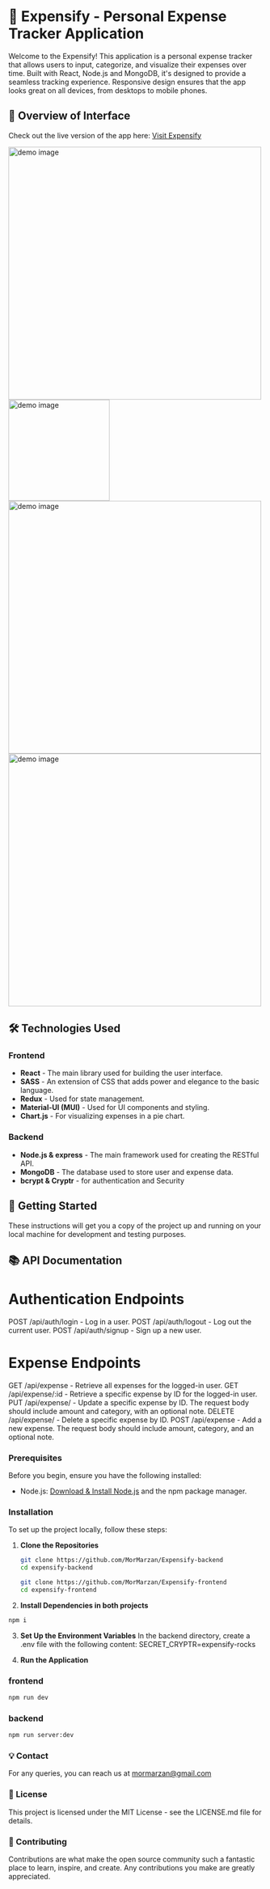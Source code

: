 # 💸 Expensify - Personal Expense Tracker Application

Welcome to the Expensify! This application is a personal expense tracker that allows users to input, categorize, and visualize their expenses over time. Built with React, Node.js and MongoDB, it's designed to provide a seamless tracking experience. Responsive design ensures that the app looks great on all devices, from desktops to mobile phones.

## 📌 Overview of Interface

Check out the live version of the app here:
[Visit Expensify](https://expensify-backend-wqfx.onrender.com/)

<img src="public/images/app-demo1.png" width="500px" alt="demo image"/>
<img src="public/images/app-demo2.png" width="200px" alt="demo image"/>
<img src="public/images/app-demo3.png" width="500px" alt="demo image"/>
<img src="public/images/app-demo4.png" width="500px" alt="demo image"/>

## 🛠️ Technologies Used
### Frontend
- **React** - The main library used for building the user interface.
- **SASS** - An extension of CSS that adds power and elegance to the basic language.
- **Redux** - Used for state management.
- **Material-UI (MUI)** - Used for UI components and styling.
- **Chart.js** - For visualizing expenses in a pie chart.

### Backend
- **Node.js & express** - The main framework used for creating the RESTful API.
- **MongoDB** - The database used to store user and expense data.
- **bcrypt & Cryptr** - for authentication and Security

## 🚀 Getting Started

These instructions will get you a copy of the project up and running on your local machine for development and testing purposes.

## 📚 API Documentation
# Authentication Endpoints
POST /api/auth/login - Log in a user.
POST /api/auth/logout - Log out the current user.
POST /api/auth/signup - Sign up a new user.

# Expense Endpoints
GET /api/expense  - Retrieve all expenses for the logged-in user.
GET /api/expense/:id - Retrieve a specific expense by ID for the logged-in user.
PUT /api/expense/ - Update a specific expense by ID. The request body should include amount and category, with an optional note.
DELETE /api/expense/ -  Delete a specific expense by ID.
POST /api/expense - Add a new expense. The request body should include amount, category, and an optional note.

### Prerequisites

Before you begin, ensure you have the following installed:
- Node.js: [Download & Install Node.js](https://nodejs.org/en/download/) and the npm package manager.

### Installation

To set up the project locally, follow these steps:

1. **Clone the Repositories**

   ```bash
   git clone https://github.com/MorMarzan/Expensify-backend
   cd expensify-backend
   ```

   ```bash
   git clone https://github.com/MorMarzan/Expensify-frontend
   cd expensify-frontend
   ```

2. **Install Dependencies in both projects**

```sh
npm i
```

3. **Set Up the Environment Variables**
In the backend directory, create a .env file with the following content:
SECRET_CRYPTR=expensify-rocks

4. **Run the Application**
 ### frontend
```sh
npm run dev
```

 ### backend
```sh
npm run server:dev
```

### 💡 Contact
For any queries, you can reach us at mormarzan@gmail.com

### 📝 License
This project is licensed under the MIT License - see the LICENSE.md file for details.

### 🤝 Contributing
Contributions are what make the open source community such a fantastic place to learn, inspire, and create. Any contributions you make are greatly appreciated.